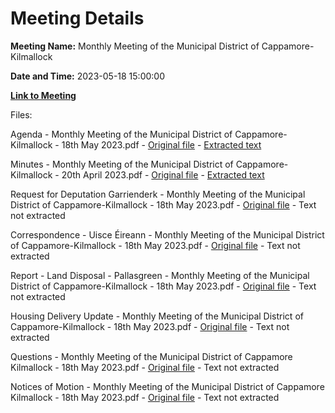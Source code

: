 # Meeting Details

**Meeting Name:** Monthly Meeting of the Municipal District of Cappamore-Kilmallock

**Date and Time:** 2023-05-18 15:00:00

**[Link to Meeting](https://www.limerick.ie/council/whats-on/monthly-meeting-of-the-municipal-district-of-cappamore-kilmallock-3)**

Files: 

Agenda - Monthly Meeting of the Municipal District of Cappamore-Kilmallock - 18th May 2023.pdf - [Original file](https://www.limerick.ie/sites/default/files/media/documents/2023-05/01-Agenda-Monthly-Meeting-of-the-Municipal-District-of-Cappamore-Kilmallock-18th-May-2023.pdf) - [Extracted text](./Agenda%20-%20Monthly%20Meeting%20of%20the%20Municipal%20District%20of%20Cappamore-Kilmallock%20-%2018th%20May%202023.md)

Minutes - Monthly Meeting of the Municipal District of Cappamore-Kilmallock - 20th April 2023.pdf - [Original file](https://www.limerick.ie/sites/default/files/media/documents/2023-05/02-Minutes-Monthly-Meeting-of-the-Municipal-District-of-Cappamore-Kilmallock-20th%20April%202023.pdf) - [Extracted text](./Minutes%20-%20Monthly%20Meeting%20of%20the%20Municipal%20District%20of%20Cappamore-Kilmallock%20-%2020th%20April%202023.md)

Request for Deputation Garrienderk - Monthly Meeting of the Municipal District of Cappamore-Kilmallock - 18th May 2023.pdf - [Original file](https://www.limerick.ie/sites/default/files/media/documents/2023-05/03-Request-for-Deputation-Garrienderk-Monthly-Meeting-of-the-Municipal-District-of-Cappamore-Kilmallock-18th-May-2023_0.pdf) - Text not extracted

Correspondence - Uisce Éireann - Monthly Meeting of the Municipal District of Cappamore-Kilmallock - 18th May 2023.pdf - [Original file](https://www.limerick.ie/sites/default/files/media/documents/2023-05/04-Correspondence-from-Uisce%20Eireann-Monthly-Meeting-of-the-Municipal-District-of-Cappamore-Kilmallock-18th-May-2023.pdf) - Text not extracted

Report - Land Disposal - Pallasgreen - Monthly Meeting of the Municipal District of Cappamore-Kilmallock - 18th May 2023.pdf - [Original file](https://www.limerick.ie/sites/default/files/media/documents/2023-05/05-Report-land-disposal-at-Pallasgreen-Monthly-Meeting-of-the-Municipal-District-of-Cappamore-Kilmallock-18th-May-2023.pdf) - Text not extracted

Housing Delivery Update - Monthly Meeting of the Municipal District of Cappamore-Kilmallock - 18th May 2023.pdf - [Original file](https://www.limerick.ie/sites/default/files/media/documents/2023-05/06-Housing-Delivery-Update-Monthly-Meeting-of-the-Municipal-District-of-Cappamore-Kilmallock-18th-May-2023.pdf) - Text not extracted

Questions - Monthly Meeting of the Municipal District of Cappamore Kilmallock - 18th May 2023.pdf - [Original file](https://www.limerick.ie/sites/default/files/media/documents/2023-05/Questions-May-23.pdf) - Text not extracted

Notices of Motion - Monthly Meeting of the Municipal District of Cappamore Kilmallock - 18th May 2023.pdf - [Original file](https://www.limerick.ie/sites/default/files/media/documents/2023-05/Notices-of-motion-May%2023-Monthly-Meeting-of-the-Municipal-District-of-Cappamore-Kilmallock-18th-May-2023.pdf) - Text not extracted

